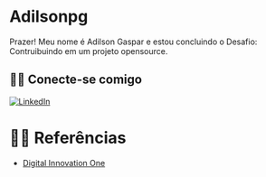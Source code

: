 # Adilsonpg
Prazer! 
Meu nome é Adilson Gaspar e estou concluindo o Desafio: Contruibuindo em um projeto opensource.

## 🐱‍💻 Conecte-se comigo
[![LinkedIn](https://img.shields.io/badge/LinkedIn-000?style=for-the-badge&logo=linkedin&logoColor=0E76A8)](https://www.linkedin.com/in/adilsongaspar/)



# 🐱‍🏍 Referências
- [Digital Innovation One](https://www.dio.me/)